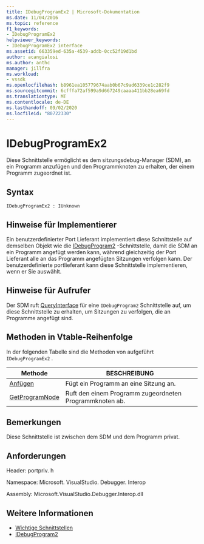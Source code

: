 ```yaml
---
title: IDebugProgramEx2 | Microsoft-Dokumentation
ms.date: 11/04/2016
ms.topic: reference
f1_keywords:
- IDebugProgramEx2
helpviewer_keywords:
- IDebugProgramEx2 interface
ms.assetid: 663359ed-635a-4539-addb-0cc52f19d1bd
author: acangialosi
ms.author: anthc
manager: jillfra
ms.workload:
- vssdk
ms.openlocfilehash: b8961ea105779674aab0b67c9ad6339ce1c282f9
ms.sourcegitcommit: 6cfffa72af599a9d667249caaaa411bb28ea69fd
ms.translationtype: MT
ms.contentlocale: de-DE
ms.lasthandoff: 09/02/2020
ms.locfileid: "80722330"
---
```

# <a name="idebugprogramex2"></a>IDebugProgramEx2
Diese Schnittstelle ermöglicht es dem sitzungsdebug-Manager (SDM), an ein Programm anzufügen und den Programmknoten zu erhalten, der einem Programm zugeordnet ist.

## <a name="syntax"></a>Syntax

```
IDebugProgramEx2 : IUnknown
```

## <a name="notes-for-implementers"></a>Hinweise für Implementierer
 Ein benutzerdefinierter Port Lieferant implementiert diese Schnittstelle auf demselben Objekt wie die [IDebugProgram2](../../../extensibility/debugger/reference/idebugprogram2.md) -Schnittstelle, damit die SDM an ein Programm angefügt werden kann, während gleichzeitig der Port Lieferant alle an das Programm angefügten Sitzungen verfolgen kann. Der benutzerdefinierte portlieferant kann diese Schnittstelle implementieren, wenn er Sie auswählt.

## <a name="notes-for-callers"></a>Hinweise für Aufrufer
 Der SDM ruft [QueryInterface](/cpp/atl/queryinterface) für eine `IDebugProgram2` Schnittstelle auf, um diese Schnittstelle zu erhalten, um Sitzungen zu verfolgen, die an Programme angefügt sind.

## <a name="methods-in-vtable-order"></a>Methoden in Vtable-Reihenfolge
 In der folgenden Tabelle sind die Methoden von aufgeführt `IDebugProgramEx2` .

|Methode|BESCHREIBUNG|
|------------|-----------------|
|[Anfügen](../../../extensibility/debugger/reference/idebugprogramex2-attach.md)|Fügt ein Programm an eine Sitzung an.|
|[GetProgramNode](../../../extensibility/debugger/reference/idebugprogramex2-getprogramnode.md)|Ruft den einem Programm zugeordneten Programmknoten ab.|

## <a name="remarks"></a>Bemerkungen
 Diese Schnittstelle ist zwischen dem SDM und dem Programm privat.

## <a name="requirements"></a>Anforderungen
 Header: portpriv. h

 Namespace: Microsoft. VisualStudio. Debugger. Interop

 Assembly: Microsoft.VisualStudio.Debugger.Interop.dll

## <a name="see-also"></a>Weitere Informationen
- [Wichtige Schnittstellen](../../../extensibility/debugger/reference/core-interfaces.md)
- [IDebugProgram2](../../../extensibility/debugger/reference/idebugprogram2.md)
